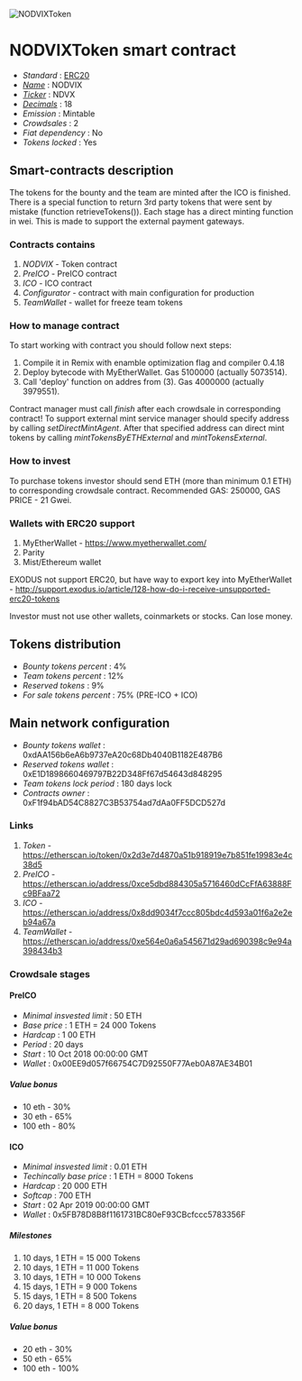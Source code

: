 ![NODVIXToken](logo.png "NODVIXToken")

# NODVIXToken smart contract

* _Standard_        : [ERC20](https://github.com/ethereum/EIPs/blob/master/EIPS/eip-20.md)
* _[Name](https://github.com/ethereum/EIPs/blob/master/EIPS/eip-20.md#name)_            : NODVIX 
* _[Ticker](https://github.com/ethereum/EIPs/blob/master/EIPS/eip-20.md#symbol)_          : NDVX
* _[Decimals](https://github.com/ethereum/EIPs/blob/master/EIPS/eip-20.md#decimals)_        : 18
* _Emission_        : Mintable
* _Crowdsales_      : 2
* _Fiat dependency_ : No
* _Tokens locked_   : Yes

## Smart-contracts description

The tokens for the bounty and the team are minted after the ICO is finished.
There is a special function to return 3rd party tokens that were sent by mistake (function retrieveTokens()).
Each stage has a direct minting function in wei. This is made to support the external payment gateways.

### Contracts contains
1. _NODVIX_ - Token contract
2. _PreICO_ - PreICO contract
3. _ICO_ - ICO contract
4. _Configurator_ - contract with main configuration for production
5. _TeamWallet_ - wallet for freeze team tokens

### How to manage contract
To start working with contract you should follow next steps:
1. Compile it in Remix with enamble optimization flag and compiler 0.4.18
2. Deploy bytecode with MyEtherWallet. Gas 5100000 (actually 5073514).
3. Call 'deploy' function on addres from (3). Gas 4000000 (actually 3979551). 

Contract manager must call _finish_ after each crowdsale in corresponding contract!
To support external mint service manager should specify address by calling _setDirectMintAgent_. After that specified address can direct mint tokens by calling _mintTokensByETHExternal_ and _mintTokensExternal_.

### How to invest
To purchase tokens investor should send ETH (more than minimum 0.1 ETH) to corresponding crowdsale contract.
Recommended GAS: 250000, GAS PRICE - 21 Gwei.

### Wallets with ERC20 support
1. MyEtherWallet - https://www.myetherwallet.com/
2. Parity 
3. Mist/Ethereum wallet

EXODUS not support ERC20, but have way to export key into MyEtherWallet - http://support.exodus.io/article/128-how-do-i-receive-unsupported-erc20-tokens

Investor must not use other wallets, coinmarkets or stocks. Can lose money.

## Tokens distribution

* _Bounty tokens percent_       : 4%
* _Team tokens percent_         : 12%
* _Reserved tokens_             : 9%
* _For sale tokens percent_     : 75% (PRE-ICO + ICO)

## Main network configuration

* _Bounty tokens wallet_        : 0xdAA156b6eA6b9737eA20c68Db4040B1182E487B6
* _Reserved tokens wallet_      : 0xE1D1898660469797B22D348Ff67d54643d848295
* _Team tokens lock period_     : 180 days lock
* _Contracts owner_             : 0xF1f94bAD54C8827C3B53754ad7dAa0FF5DCD527d

### Links
1. _Token_ - https://etherscan.io/token/0x2d3e7d4870a51b918919e7b851fe19983e4c38d5
2. _PreICO_ - https://etherscan.io/address/0xce5dbd884305a5716460dCcFfA63888Fc9BFaa72
3. _ICO_ - https://etherscan.io/address/0x8dd9034f7ccc805bdc4d593a01f6a2e2eb94a67a
3. _TeamWallet_ - https://etherscan.io/address/0xe564e0a6a545671d29ad690398c9e94a398434b3

### Crowdsale stages

#### PreICO
* _Minimal insvested limit_     : 50 ETH
* _Base price_                  : 1 ETH = 24 000 Tokens
* _Hardcap_                     : 1 00 ETH
* _Period_                      : 20 days
* _Start_                       : 10 Oct 2018 00:00:00 GMT
* _Wallet_                      : 0x00EE9d057f66754C7D92550F77Aeb0A87AE34B01

##### Value bonus
* 10 eth - 30%
* 30 eth - 65%
* 100 eth - 80%

#### ICO
* _Minimal insvested limit_     : 0.01 ETH
* _Techincally base price_      : 1 ETH = 8000 Tokens
* _Hardcap_                     : 20 000 ETH
* _Softcap_                     : 700 ETH
* _Start_                       : 02 Apr 2019 00:00:00 GMT
* _Wallet_                      : 0x5FB78D8B8f1161731BC80eF93CBcfccc5783356F 

##### Milestones
1. 10 days, 1 ETH = 15 000 Tokens
2. 10 days, 1 ETH = 11 000 Tokens
2. 10 days, 1 ETH = 10 000 Tokens
2. 15 days, 1 ETH =  9 000 Tokens
2. 15 days, 1 ETH =  8 500 Tokens
3. 20 days, 1 ETH =  8 000 Tokens 

##### Value bonus
* 20 eth - 30%
* 50 eth - 65%
* 100 eth - 100%
